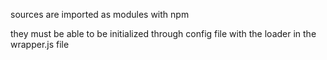 sources are imported as modules with npm

they must be able to be initialized through config file with the loader in the wrapper.js file
